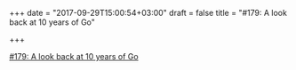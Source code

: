 +++
date = "2017-09-29T15:00:54+03:00"
draft = false
title = "#179: A look back at 10 years of Go"

+++

<p><a href="https://golangweekly.com/issues/179">#179: A look back at 10 years of Go</a></p>
